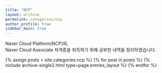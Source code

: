 ```yaml
---
title: "NCP"
layout: archive
permalink: categories/ncp
author_profile: true
sidebar_main: true
---
```


Naver Cloud Platform(NCP)와,        
Naver Cloud Associate 자격증을 취득하기 위해 공부한 내역을 정리하였습니다.

{% assign posts = site.categories.ncp %}
{% for post in posts %} {% include archive-single2.html type=page.entries_layout %} {% endfor %}